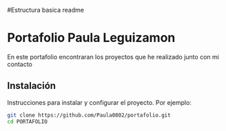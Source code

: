 #Estructura basica readme
# Portafolio Paula Leguizamon
En este portafolio encontraran los proyectos que he realizado junto con mi contacto 

## Instalación
Instrucciones para instalar y configurar el proyecto. Por ejemplo:
```bash
git clone https://github.com/Paula0802/portafolio.git
cd PORTAFOLIO